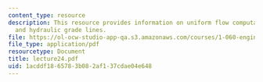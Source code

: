 ```yaml
---
content_type: resource
description: This resource provides information on uniform flow computation, and energy
  and hydraulic grade lines.
file: https://ol-ocw-studio-app-qa.s3.amazonaws.com/courses/1-060-engineering-mechanics-ii-spring-2006/1acddf1865783b082af137cdae04e648_lecture24.pdf
file_type: application/pdf
resourcetype: Document
title: lecture24.pdf
uid: 1acddf18-6578-3b08-2af1-37cdae04e648
---
```

